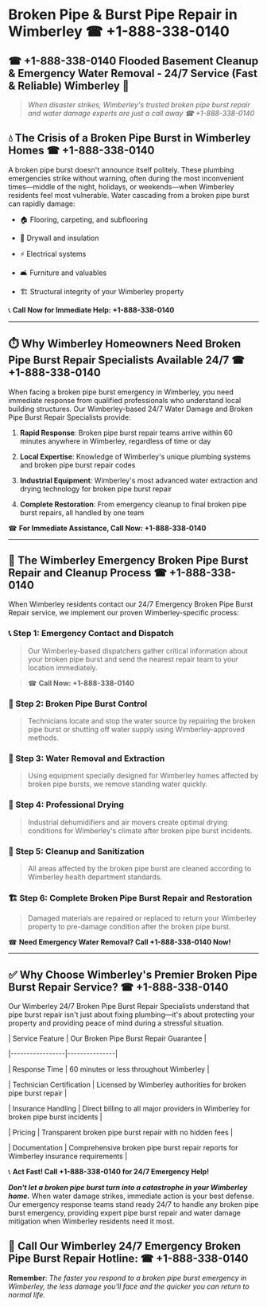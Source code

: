 # Broken Pipe & Burst Pipe Repair in Wimberley ☎ +1-888-338-0140  
## ☎ +1-888-338-0140 Flooded Basement Cleanup & Emergency Water Removal - 24/7 Service (Fast & Reliable) Wimberley 🚨  

> *When disaster strikes, Wimberley's trusted broken pipe burst repair and water damage experts are just a call away ☎ +1-888-338-0140*  

## 💧 The Crisis of a Broken Pipe Burst in Wimberley Homes ☎ +1-888-338-0140  

A broken pipe burst doesn't announce itself politely. These plumbing emergencies strike without warning, often during the most inconvenient times—middle of the night, holidays, or weekends—when Wimberley residents feel most vulnerable. Water cascading from a broken pipe burst can rapidly damage:  

* 🏠 Flooring, carpeting, and subflooring  
* 🧱 Drywall and insulation  
* ⚡ Electrical systems  
* 🛋️ Furniture and valuables  
* 🏗️ Structural integrity of your Wimberley property  

📞 **Call Now for Immediate Help: +1-888-338-0140**  

---  

## ⏱️ Why Wimberley Homeowners Need Broken Pipe Burst Repair Specialists Available 24/7 ☎ +1-888-338-0140  

When facing a broken pipe burst emergency in Wimberley, you need immediate response from qualified professionals who understand local building structures. Our Wimberley-based 24/7 Water Damage and Broken Pipe Burst Repair Specialists provide:  

1. **Rapid Response**: Broken pipe burst repair teams arrive within 60 minutes anywhere in Wimberley, regardless of time or day  
2. **Local Expertise**: Knowledge of Wimberley's unique plumbing systems and broken pipe burst repair codes  
3. **Industrial Equipment**: Wimberley's most advanced water extraction and drying technology for broken pipe burst repair  
4. **Complete Restoration**: From emergency cleanup to final broken pipe burst repairs, all handled by one team  

☎ **For Immediate Assistance, Call Now: +1-888-338-0140**  

---  

## 🔧 The Wimberley Emergency Broken Pipe Burst Repair and Cleanup Process ☎ +1-888-338-0140  

When Wimberley residents contact our 24/7 Emergency Broken Pipe Burst Repair service, we implement our proven Wimberley-specific process:  

### 📞 Step 1: Emergency Contact and Dispatch  
> Our Wimberley-based dispatchers gather critical information about your broken pipe burst and send the nearest repair team to your location immediately.  
> ☎ **Call Now: +1-888-338-0140**  

### 🚿 Step 2: Broken Pipe Burst Control  
> Technicians locate and stop the water source by repairing the broken pipe burst or shutting off water supply using Wimberley-approved methods.  

### 🌊 Step 3: Water Removal and Extraction  
> Using equipment specially designed for Wimberley homes affected by broken pipe bursts, we remove standing water quickly.  

### 💨 Step 4: Professional Drying  
> Industrial dehumidifiers and air movers create optimal drying conditions for Wimberley's climate after broken pipe burst incidents.  

### 🧼 Step 5: Cleanup and Sanitization  
> All areas affected by the broken pipe burst are cleaned according to Wimberley health department standards.  

### 🏗️ Step 6: Complete Broken Pipe Burst Repair and Restoration  
> Damaged materials are repaired or replaced to return your Wimberley property to pre-damage condition after the broken pipe burst.  

☎ **Need Emergency Water Removal? Call +1-888-338-0140 Now!**  

---  

## ✅ Why Choose Wimberley's Premier Broken Pipe Burst Repair Service? ☎ +1-888-338-0140  

Our Wimberley 24/7 Broken Pipe Burst Repair Specialists understand that pipe burst repair isn't just about fixing plumbing—it's about protecting your property and providing peace of mind during a stressful situation.  

| Service Feature | Our Broken Pipe Burst Repair Guarantee |  
|-----------------|---------------|  
| Response Time | 60 minutes or less throughout Wimberley |  
| Technician Certification | Licensed by Wimberley authorities for broken pipe burst repair |  
| Insurance Handling | Direct billing to all major providers in Wimberley for broken pipe burst incidents |  
| Pricing | Transparent broken pipe burst repair with no hidden fees |  
| Documentation | Comprehensive broken pipe burst repair reports for Wimberley insurance requirements |  

📞 **Act Fast! Call +1-888-338-0140 for 24/7 Emergency Help!**  

***Don't let a broken pipe burst turn into a catastrophe in your Wimberley home.*** When water damage strikes, immediate action is your best defense. Our emergency response teams stand ready 24/7 to handle any broken pipe burst emergency, providing expert pipe burst repair and water damage mitigation when Wimberley residents need it most.  

## 📱 Call Our Wimberley 24/7 Emergency Broken Pipe Burst Repair Hotline: ☎ +1-888-338-0140  

**Remember**: *The faster you respond to a broken pipe burst emergency in Wimberley, the less damage you'll face and the quicker you can return to normal life.*